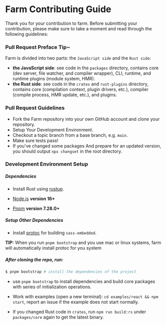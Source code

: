 # Farm Contributing Guide

Thank you for your contribution to farm. Before submitting your contribution, please make sure to take a moment and read through the following guidelines:

### Pull Request Preface Tip~

Farm is divided into two parts: the `JavaScript side` and the `Rust side`:

- **the JavaScript side**: see code in the `packages` directory, contains core (dev server, file watcher, and compiler wrapper), CLI, runtime, and runtime plugins (module system, HMR).
- **the Rust side**: see code in the `crates` and `rust-plugins` directory, contains core (compilation context, plugin drivers, etc.), compiler (compile process, HMR update, etc.), and plugins.

### Pull Request Guidelines

- Fork the Farm repository into your own GitHub account and clone your repository.
- Setup Your Development Environment.
- Checkout a topic branch from a base branch, e.g. `main`.
- Make sure tests pass!
- If you've changed some packages And prepare for an updated version, you should output `npx changset` in the root directory.

### Development Environment Setup

##### Dependencies

- Install Rust using [rustup](https://www.rust-lang.org/tools/install).

- [Node.js](https://nodejs.org) **version 16+**

- [Pnpm](https://pnpm.io) **version 7.28.0+**

##### Setup Other Dependencies

- Install [protoc](https://grpc.io/docs/protoc-installation/) for building `sass-embedded`.

**TIP:** When you run `pnpm bootstrap` and you use mac or linux systems, farm will automatically install protoc for you system

##### After cloning the repo, run:

```bash
$ pnpm bootstrap # install the dependencies of the project
```

- use `pnpm bootstrap` to install dependencies and build core packages with series of initialization operations.

- Work with examples (open a new terminal): `cd examples/react && npm start`, report an issue if the example does not start normally.

- If you changed Rust code in `crates`, run `npm run build:rs` under `packages/core` again to get the latest binary.
